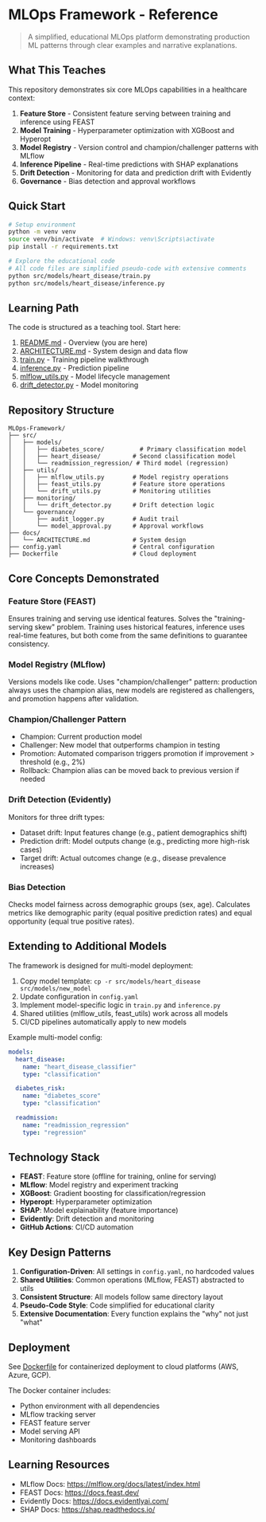 # MLOps Framework - Reference

> A simplified, educational MLOps platform demonstrating production ML patterns through clear examples and narrative explanations.

## What This Teaches

This repository demonstrates six core MLOps capabilities in a healthcare context:

1. **Feature Store** - Consistent feature serving between training and inference using FEAST
2. **Model Training** - Hyperparameter optimization with XGBoost and Hyperopt
3. **Model Registry** - Version control and champion/challenger patterns with MLflow
4. **Inference Pipeline** - Real-time predictions with SHAP explanations
5. **Drift Detection** - Monitoring for data and prediction drift with Evidently
6. **Governance** - Bias detection and approval workflows

## Quick Start

```bash
# Setup environment
python -m venv venv
source venv/bin/activate  # Windows: venv\Scripts\activate
pip install -r requirements.txt

# Explore the educational code
# All code files are simplified pseudo-code with extensive comments
python src/models/heart_disease/train.py
python src/models/heart_disease/inference.py
```

## Learning Path

The code is structured as a teaching tool. Start here:

1. [README.md](README.md) - Overview (you are here)
2. [ARCHITECTURE.md](docs/ARCHITECTURE.md) - System design and data flow
3. [train.py](src/models/heart_disease/train.py) - Training pipeline walkthrough
4. [inference.py](src/models/heart_disease/inference.py) - Prediction pipeline
5. [mlflow_utils.py](src/utils/mlflow_utils.py) - Model lifecycle management
6. [drift_detector.py](src/monitoring/drift_detector.py) - Model monitoring

## Repository Structure

```
MLOps-Framework/
├── src/
│   ├── models/
│   │   ├── diabetes_score/          # Primary classification model
│   │   ├── heart_disease/         # Second classification model
│   │   └── readmission_regression/ # Third model (regression)
│   ├── utils/
│   │   ├── mlflow_utils.py        # Model registry operations
│   │   ├── feast_utils.py         # Feature store operations
│   │   └── drift_utils.py         # Monitoring utilities
│   ├── monitoring/
│   │   └── drift_detector.py      # Drift detection logic
│   └── governance/
│       ├── audit_logger.py        # Audit trail
│       └── model_approval.py      # Approval workflows
├── docs/
│   └── ARCHITECTURE.md            # System design
├── config.yaml                    # Central configuration
├── Dockerfile                     # Cloud deployment
```

## Core Concepts Demonstrated

### Feature Store (FEAST)
Ensures training and serving use identical features. Solves the "training-serving skew" problem.
Training uses historical features, inference uses real-time features, but both come from the same
definitions to guarantee consistency.

### Model Registry (MLflow)
Versions models like code. Uses "champion/challenger" pattern: production always uses the champion
alias, new models are registered as challengers, and promotion happens after validation.

### Champion/Challenger Pattern
- Champion: Current production model
- Challenger: New model that outperforms champion in testing
- Promotion: Automated comparison triggers promotion if improvement > threshold (e.g., 2%)
- Rollback: Champion alias can be moved back to previous version if needed

### Drift Detection (Evidently)
Monitors for three drift types:
- Dataset drift: Input features change (e.g., patient demographics shift)
- Prediction drift: Model outputs change (e.g., predicting more high-risk cases)
- Target drift: Actual outcomes change (e.g., disease prevalence increases)

### Bias Detection
Checks model fairness across demographic groups (sex, age). Calculates metrics like demographic
parity (equal positive prediction rates) and equal opportunity (equal true positive rates).

## Extending to Additional Models

The framework is designed for multi-model deployment:

1. Copy model template: `cp -r src/models/heart_disease src/models/new_model`
2. Update configuration in `config.yaml`
3. Implement model-specific logic in `train.py` and `inference.py`
4. Shared utilities (mlflow_utils, feast_utils) work across all models
5. CI/CD pipelines automatically apply to new models

Example multi-model config:

```yaml
models:
  heart_disease:
    name: "heart_disease_classifier"
    type: "classification"

  diabetes_risk:
    name: "diabetes_score"
    type: "classification"

  readmission:
    name: "readmission_regression"
    type: "regression"
```

## Technology Stack

- **FEAST**: Feature store (offline for training, online for serving)
- **MLflow**: Model registry and experiment tracking
- **XGBoost**: Gradient boosting for classification/regression
- **Hyperopt**: Hyperparameter optimization
- **SHAP**: Model explainability (feature importance)
- **Evidently**: Drift detection and monitoring
- **GitHub Actions**: CI/CD automation

## Key Design Patterns

1. **Configuration-Driven**: All settings in `config.yaml`, no hardcoded values
2. **Shared Utilities**: Common operations (MLflow, FEAST) abstracted to utils
3. **Consistent Structure**: All models follow same directory layout
4. **Pseudo-Code Style**: Code simplified for educational clarity
5. **Extensive Documentation**: Every function explains the "why" not just "what"

## Deployment

See [Dockerfile](Dockerfile) for containerized deployment to cloud platforms (AWS, Azure, GCP).

The Docker container includes:
- Python environment with all dependencies
- MLflow tracking server
- FEAST feature server
- Model serving API
- Monitoring dashboards

## Learning Resources

- MLflow Docs: https://mlflow.org/docs/latest/index.html
- FEAST Docs: https://docs.feast.dev/
- Evidently Docs: https://docs.evidentlyai.com/
- SHAP Docs: https://shap.readthedocs.io/


